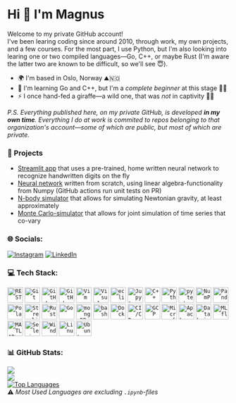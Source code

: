 Hi 👋 I'm Magnus
=================================

Welcome to my private GitHub account!\
I've been learing coding since around 2010, through work, my own projects, and a few courses.
For the most part, I use Python, but I'm also looking into learing one or two compiled languages—Go, C++, or maybe Rust (I'm aware the latter two are known to be difficult, so we'll see 😇).

* 🌍  I'm based in Oslo, Norway ⛰️🇳🇴
* 🧠  I'm learning Go and C++, but I'm a _complete beginner_ at this stage 👶🍼
* ⚡  I once hand-fed a giraffe—a wild one, that was _not_ in captivity 🫴🦒

_P.S. Everything published here, on my private GitHub, is developed **in my own time**. Everything I do at work is commited to repos belonging to that organization's account—some of which are public, but most of which are private._

### 🚀 Projects
- [Streamlit app](https://github.com/magnushelliesen/handwritten-digit-recognizer-app) that uses a pre-trained, home written neural network to recognize handwritten digits on the fly
- [Neural network](https://github.com/magnushelliesen/neural-network) written from scratch, using linear algebra-functionality from Numpy (GitHub actions run unit tests on PR)
- [N-body simulator](https://github.com/magnushelliesen/n-body-simulator) that allows for simulating Newtonian gravity, at least approximately
- [Monte Carlo-simulator](https://github.com/magnushelliesen/monte-carlo-simulator) that allows for joint simulation of time series that co-vary

### 🌐 Socials:
[![Instagram](https://img.shields.io/badge/Instagram-%23E4405F.svg?logo=Instagram&logoColor=white)](https://instagram.com/magge1984) [![LinkedIn](https://img.shields.io/badge/LinkedIn-%230077B5.svg?logo=linkedin&logoColor=white)](https://linkedin.com/in/magnus-helliesen)

### 💻 Tech Stack:
<div >
	<code><a href="https://restfulapi.net/"><img width="35" src="https://raw.githubusercontent.com/marwin1991/profile-technology-icons/refs/heads/main/icons/rest.png" alt="REST" title="REST"/></a></code>
	<code><a href="https://git-scm.com/"><img width="35" src="https://raw.githubusercontent.com/marwin1991/profile-technology-icons/refs/heads/main/icons/git.png" alt="Git" title="Git"/></a></code>
	<code><a href="https://github.com/"><img width="35" src="https://raw.githubusercontent.com/marwin1991/profile-technology-icons/refs/heads/main/icons/github.png" alt="GitHub" title="GitHub"/></a></code>
	<code><a href="https://github.com/features/actions"><img width="35" src="https://avatars.githubusercontent.com/u/44036562?s=200&v=4" alt="GitHub Actions" title="GitHub Actions"/></a></code>
	<code><a href="https://www.vim.org/"><img width="35" src="https://raw.githubusercontent.com/marwin1991/profile-technology-icons/refs/heads/main/icons/vim.png" alt="Vim" title="Vim"/></a></code>
	<code><a href="https://code.visualstudio.com/"><img width="35" src="https://raw.githubusercontent.com/marwin1991/profile-technology-icons/refs/heads/main/icons/visual_studio_code.png" alt="Visual Studio Code" title="Visual Studio Code"/></a></code>
	<code><a href="https://www.eclipse.org/"><img width="35" src="https://raw.githubusercontent.com/marwin1991/profile-technology-icons/refs/heads/main/icons/eclipse.png" alt="eclipse" title="eclipse"/></a></code>
	<code><a href="https://jupyter.org/"><img width="35" src="https://raw.githubusercontent.com/marwin1991/profile-technology-icons/refs/heads/main/icons/jupyter_notebook.png" alt="Jupyter Notebook" title="Jupyter Notebook"/></a></code>
	<code><a href="https://isocpp.org/"><img width="35" src="https://raw.githubusercontent.com/marwin1991/profile-technology-icons/refs/heads/main/icons/c++.png" alt="C++" title="C++"/></a></code>
	<code><a href="https://www.python.org/"><img width="35" src="https://raw.githubusercontent.com/marwin1991/profile-technology-icons/refs/heads/main/icons/python.png" alt="Python" title="Python"/></a></code>
	<code><a href="https://docs.pytest.org/en/7.1.x/"><img width="35" src="https://raw.githubusercontent.com/marwin1991/profile-technology-icons/refs/heads/main/icons/pytest.png" alt="pytest" title="pytest"/></a></code>
	<code><a href="https://numpy.org/"><img width="35" src="https://raw.githubusercontent.com/marwin1991/profile-technology-icons/refs/heads/main/icons/numpy.png" alt="NumPy" title="NumPy"/></a></code>
	<code><a href="https://pandas.pydata.org/"><img width="35" src="https://raw.githubusercontent.com/marwin1991/profile-technology-icons/refs/heads/main/icons/pandas.png" alt="Pandas" title="Pandas"/></a></code>
	<code><a href="https://pola.rs/"><img width="35" src="https://avatars.githubusercontent.com/u/83768144?s=200&v=4" alt="Polars" title="Polars"/></a></code>
	<code><a href="https://streamlit.io/"><img width="35" src="https://streamlit.io/images/brand/streamlit-mark-color.png" alt="Streamlit" title="Streamlit"/></a></code>
	<code><a href="https://www.rust-lang.org/"><img width="35" src="https://raw.githubusercontent.com/marwin1991/profile-technology-icons/refs/heads/main/icons/rust.png" alt="Rust" title="Rust"/></a></code>
	<code><a href="https://golang.org/"><img width="35" src="https://raw.githubusercontent.com/marwin1991/profile-technology-icons/refs/heads/main/icons/go.png" alt="Go" title="Go"/></a></code>
	<code><a href="https://www.mongodb.com/"><img width="35" src="https://raw.githubusercontent.com/marwin1991/profile-technology-icons/refs/heads/main/icons/mongodb.png" alt="mongoDB" title="mongoDB"/></a></code>
	<code><a href="https://www.gnu.org/software/bash/"><img width="35" src="https://raw.githubusercontent.com/marwin1991/profile-technology-icons/refs/heads/main/icons/bash.png" alt="bash" title="bash"/></a></code>
	<code><a href="https://www.docker.com/"><img width="35" src="https://raw.githubusercontent.com/marwin1991/profile-technology-icons/refs/heads/main/icons/docker.png" alt="Docker" title="Docker"/></a></code>
	<code><a href="https://en.wikipedia.org/wiki/CI/CD"><img width="35" src="https://raw.githubusercontent.com/marwin1991/profile-technology-icons/refs/heads/main/icons/ci_cd.png" alt="CI/CD" title="CI/CD"/></a></code>
	<code><a href="https://cloud.google.com/"><img width="35" src="https://raw.githubusercontent.com/marwin1991/profile-technology-icons/refs/heads/main/icons/gcp.png" alt="GCP" title="GCP"/></a></code>
	<code><a href="https://azure.microsoft.com/"><img width="35" src="https://raw.githubusercontent.com/marwin1991/profile-technology-icons/refs/heads/main/icons/microsoft_azure.png" alt="Microsoft Azure" title="Microsoft Azure"/></a></code>
	<code><a href="https://spark.apache.org/"><img width="35" src="https://raw.githubusercontent.com/marwin1991/profile-technology-icons/refs/heads/main/icons/apache_spark.png" alt="Apache Spark" title="Apache Spark"/></a></code>
	<code><a href="https://databricks.com/"><img width="35" src="https://raw.githubusercontent.com/marwin1991/profile-technology-icons/refs/heads/main/icons/databricks.png" alt="Databricks" title="Databricks"/></a></code>
	<code><a href="https://mlflow.org/"><img width="35" src="https://avatars.githubusercontent.com/u/61449322?v=4" alt="MLflow" title="MLflow"/></a></code>
	<code><a href="https://www.mathworks.com/products/matlab.html"><img width="35" src="https://raw.githubusercontent.com/marwin1991/profile-technology-icons/refs/heads/main/icons/matlab.png" alt="MATLAB" title="MATLAB"/></a></code>
	<code><a href="https://www.selenium.dev/"><img width="35" src="https://raw.githubusercontent.com/marwin1991/profile-technology-icons/refs/heads/main/icons/selenium.png" alt="Selenium" title="Selenium"/></a></code>
	<code><a href="https://www.microsoft.com/en-us/windows"><img width="35" src="https://raw.githubusercontent.com/marwin1991/profile-technology-icons/refs/heads/main/icons/windows.png" alt="Windows" title="Windows"/></a></code>
	<code><a href="https://www.linux.org/"><img width="35" src="https://raw.githubusercontent.com/marwin1991/profile-technology-icons/refs/heads/main/icons/linux.png" alt="Linux" title="Linux"/></a></code>
	<code><a href="https://ubuntu.com/"><img width="35" src="https://raw.githubusercontent.com/marwin1991/profile-technology-icons/refs/heads/main/icons/ubuntu.png" alt="Ubuntu" title="Ubuntu"/></a></code>
</div>

### 📊 GitHub Stats:
![](https://github-readme-stats.vercel.app/api?username=magnushelliesen&theme=transparent&hide_border=false&include_all_commits=true&count_private=true)<br/>
![](https://nirzak-streak-stats.vercel.app/?user=magnushelliesen&theme=transparent&hide_border=false)<br/>
<a href="https://github.com/magnushelliesen" align="left">
  <img src="https://github-readme-stats.vercel.app/api/top-langs/?username=magnushelliesen&theme=transparent&hide_border=false&include_all_commits=true&count_private=true&layout=compact&hide=jupyter%20notebook" alt="Top Languages" />
</a>\
⚠️ _Most Used Languages are excluding `.ipynb`-files_

<!-- Proudly created with GPRM ( https://gprm.itsvg.in ) -->
